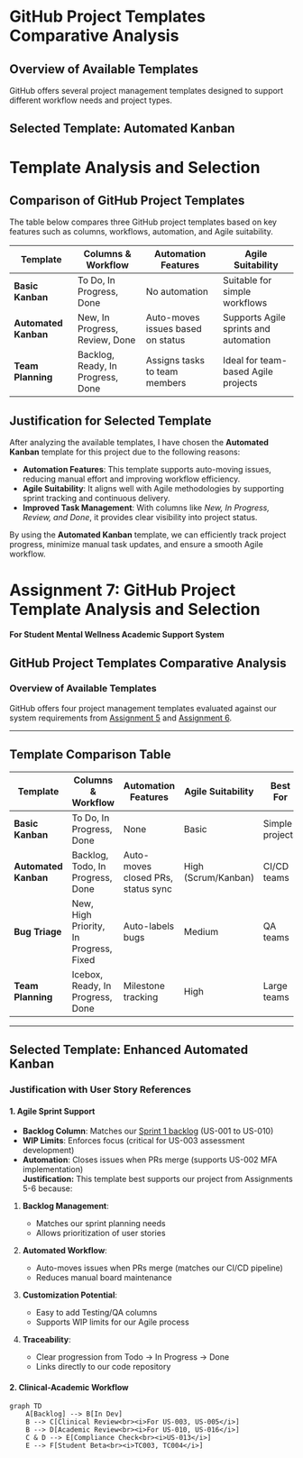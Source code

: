 
# GitHub Project Templates Comparative Analysis

## Overview of Available Templates
GitHub offers several project management templates designed to support different workflow needs and project types.



## Selected Template: Automated Kanban


# Template Analysis and Selection

## Comparison of GitHub Project Templates

The table below compares three GitHub project templates based on key features such as columns, workflows, automation, and Agile suitability.

| Template           | Columns & Workflow                      | Automation Features                 | Agile Suitability |
|--------------------|----------------------------------------|-------------------------------------|-------------------|
| **Basic Kanban**   | To Do, In Progress, Done              | No automation                      | Suitable for simple workflows |
| **Automated Kanban** | New, In Progress, Review, Done      | Auto-moves issues based on status  | Supports Agile sprints and automation |
| **Team Planning**  | Backlog, Ready, In Progress, Done     | Assigns tasks to team members      | Ideal for team-based Agile projects |

## Justification for Selected Template

After analyzing the available templates, I have chosen the **Automated Kanban** template for this project due to the following reasons:

- **Automation Features**: This template supports auto-moving issues, reducing manual effort and improving workflow efficiency.
- **Agile Suitability**: It aligns well with Agile methodologies by supporting sprint tracking and continuous delivery.
- **Improved Task Management**: With columns like *New, In Progress, Review, and Done*, it provides clear visibility into project status.

By using the **Automated Kanban** template, we can efficiently track project progress, minimize manual task updates, and ensure a smooth Agile workflow.
# Assignment 7: GitHub Project Template Analysis and Selection  
**For Student Mental Wellness Academic Support System**  

## GitHub Project Templates Comparative Analysis  

### Overview of Available Templates  
GitHub offers four project management templates evaluated against our system requirements from [Assignment 5](#) and [Assignment 6](#).  

---

## Template Comparison Table  

| Template | Columns & Workflow | Automation Features | Agile Suitability | Best For | Limitations for Our Project |  
|----------|--------------------|---------------------|-------------------|----------|-----------------------------|  
| **Basic Kanban** | To Do, In Progress, Done | None | Basic | Simple projects | Cannot handle clinical/academic dual workflows |  
| **Automated Kanban** | Backlog, Todo, In Progress, Done | Auto-moves closed PRs, status sync | High (Scrum/Kanban) | CI/CD teams | Requires 2 custom columns added |  
| **Bug Triage** | New, High Priority, In Progress, Fixed | Auto-labels bugs | Medium | QA teams | No support for feature development (US-001 to US-016) |  
| **Team Planning** | Icebox, Ready, In Progress, Done | Milestone tracking | High | Large teams | Overkill for our 4-person team |  

---

## Selected Template: **Enhanced Automated Kanban**  

### Justification with User Story References  

#### 1. Agile Sprint Support  
- **Backlog Column**: Matches our [Sprint 1 backlog](#) (US-001 to US-010)  
- **WIP Limits**: Enforces focus (critical for US-003 assessment development)  
- **Automation**: Closes issues when PRs merge (supports US-002 MFA implementation)  
**Justification:**
This template best supports our project from Assignments 5-6 because:

1. **Backlog Management**:
   - Matches our sprint planning needs
   - Allows prioritization of user stories

2. **Automated Workflow**:
   - Auto-moves issues when PRs merge (matches our CI/CD pipeline)
   - Reduces manual board maintenance

3. **Customization Potential**:
   - Easy to add Testing/QA columns
   - Supports WIP limits for our Agile process

4. **Traceability**:
   - Clear progression from Todo → In Progress → Done
   - Links directly to our code repository
  
#### 2. Clinical-Academic Workflow  
```mermaid  
graph TD  
    A[Backlog] --> B[In Dev]  
    B --> C[Clinical Review<br><i>For US-003, US-005</i>]  
    B --> D[Academic Review<br><i>For US-010, US-016</i>]  
    C & D --> E[Compliance Check<br><i>US-013</i>]  
    E --> F[Student Beta<br><i>TC003, TC004</i>]  


